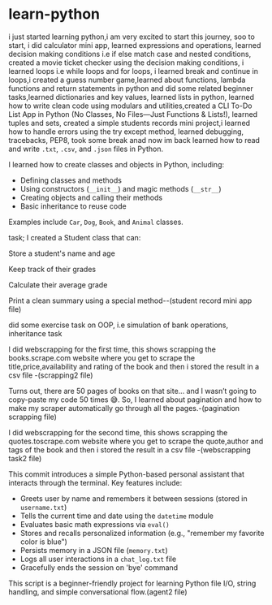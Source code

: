 # learn-python
i just started learning python,i am very excited to start this journey, soo to start,
i did calculator mini app,
learned expressions and operations,
learned decision making conditions i.e if else match case and nested conditions,
created a movie ticket checker using the decision making conditions, i learned loops i.e while loops and for loops, i learned break and continue in loops,i created a guess number game,learned about functions, lambda functions and return statements in python and did some related beginner tasks,learned dictionaries and key values, learned lists in python, learned how to write clean code using modulars and utilities,created a CLI To-Do List App in Python (No Classes, No Files—Just Functions & Lists!), learned tuples and sets, created a simple students records mini project,i learned how to handle errors using the try except method, learned debugging, tracebacks, PEP8,
took some break anad now im back 
learned how to read and write `.txt`, `.csv`, and `.json` files in Python.

I learned how to create classes and objects in Python, including:

- Defining classes and methods  
- Using constructors (`__init__`) and magic methods (`__str__`)  
- Creating objects and calling their methods  
- Basic inheritance to reuse code

Examples include `Car`, `Dog`, `Book`, and `Animal` classes.

task;
I created a Student class that can:

Store a student's name and age

Keep track of their grades

Calculate their average grade

Print a clean summary using a special method--(student record mini app file)


did some exercise task on OOP, i.e simulation of bank operations, inheritance task 


I did webscrapping for the first time,
this shows scrapping the books.scrape.com website where you get to scrape the title,price,availability and rating of the book and then i stored the result in a csv file -(scrapping2 file)


Turns out, there are 50 pages of books on that site... and I wasn’t going to copy-paste my code 50 times 😅. So, I learned about pagination and how to make my scraper automatically go through all the pages.-(pagination scrapping file)


I did webscrapping for the second time,
this shows scrapping the quotes.toscrape.com website where you get to scrape the quote,author and tags of the book and then i stored the result in a csv file -(webscrapping task2 file)


This commit introduces a simple Python-based personal assistant that interacts through the terminal. Key features include:
- Greets user by name and remembers it between sessions (stored in `username.txt`)
- Tells the current time and date using the `datetime` module
- Evaluates basic math expressions via `eval()`
- Stores and recalls personalized information (e.g., "remember my favorite color is blue")
- Persists memory in a JSON file (`memory.txt`)
- Logs all user interactions in a `chat_log.txt` file
- Gracefully ends the session on 'bye' command

This script is a beginner-friendly project for learning Python file I/O, string handling, and simple conversational flow.(agent2 file)

